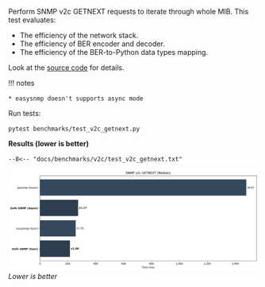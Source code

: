 Perform SNMP v2c GETNEXT requests to iterate through whole MIB. This test evaluates:

* The efficiency of the network stack.
* The efficiency of BER encoder and decoder.
* The efficiency of the BER-to-Python data types mapping.

Look at the [source code][source] for details.

!!! notes

    * easysnmp doesn't supports async mode

Run tests:

```
pytest benchmarks/test_v2c_getnext.py
```

**Results (lower is better)**

```
--8<-- "docs/benchmarks/v2c/test_v2c_getnext.txt"
```

![Median chart](getnext.png)
*Lower is better*

[source]: https://github.com/gufolabs/gufo_snmp/blob/master/benchmarks/test_v2c_getnext.py